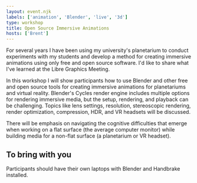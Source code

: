 ```yaml
---
layout: event.njk
labels: ['animation', 'Blender', 'live', '3d']
type: workshop
title: Open Source Immersive Animations
hosts: ['Brent']
---
```


For several years I have been using my university's planetarium to conduct
experiments with my students and develop a method for creating immersive animations
using only free and open source software. I'd like to share what I've learned at
the Libre Graphics Meeting.

In this workshop I will show participants how to use Blender and other free
and open source tools for creating immersive animations for planetariums and
virtual reality. Blender's Cycles render engine includes multiple options for
rendering immersive media, but the setup, rendering, and playback can be
challenging. Topics like lens settings, resolution, stereoscopic rendering,
render optimization, compression, HDR, and VR headsets will be discussed.

There will be emphasis on navigating the cognitive difficulties that emerge
when working on a flat surface (the average computer monitor) while building
media for a non-flat surface (a planetarium or VR headset).

## To bring with you

Participants should have their own laptops with Blender and Handbrake installed.

